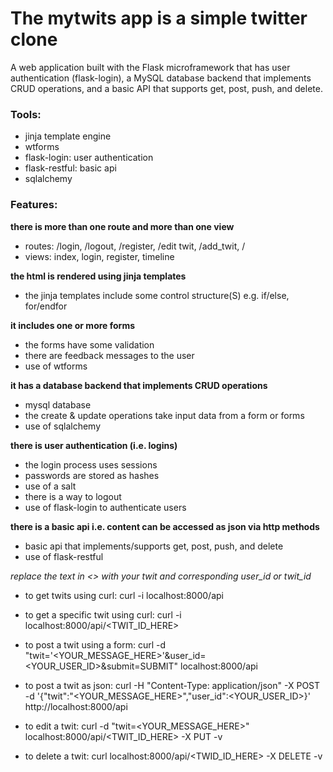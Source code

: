 # The mytwits app is a simple twitter clone
A web application built with the Flask microframework that has user authentication (flask-login), a MySQL database backend that implements CRUD operations, and a basic API that supports get, post, push, and delete.

### Tools: 
- jinja template engine
- wtforms
- flask-login: user authentication
- flask-restful: basic api
- sqlalchemy

### Features:
**there is more than one route and more than one view**

- routes: /login, /logout, /register, /edit twit, /add_twit, /<username>
- views: index, login, register, timeline


**the html is rendered using jinja templates**
- the jinja templates include some control structure(S) e.g. if/else, for/endfor

**it includes one or more forms**
- the forms have some validation
- there are feedback messages to the user
- use of wtforms 

**it has a database backend that implements CRUD operations**
- mysql database 
- the create & update operations take input data from a form or forms
- use of sqlalchemy 

**there is user authentication (i.e. logins)**
- the login process uses sessions
- passwords are stored as hashes
- use of a salt 
- there is a way to logout
- use of flask-login to authenticate users

**there is a basic api i.e. content can be accessed as json via http methods**
- basic api that implements/supports get, post, push, and delete
- use of flask-restful


*replace the text in <> with your twit and corresponding user_id or twit_id*

- to get twits using curl:
            curl -i localhost:8000/api

- to get a specific twit using curl:
            curl -i localhost:8000/api/<TWIT_ID_HERE>

- to post a twit using a form:
            curl -d "twit='<YOUR_MESSAGE_HERE>'&user_id=<YOUR_USER_ID>&submit=SUBMIT" localhost:8000/api

- to post a twit as json:
            curl -H "Content-Type: application/json" -X POST -d '{"twit":"<YOUR_MESSAGE_HERE>","user_id":<YOUR_USER_ID>}' http://localhost:8000/api

- to edit a twit:
            curl -d "twit=<YOUR_MESSAGE_HERE>" localhost:8000/api/<TWIT_ID_HERE> -X PUT -v

- to delete a twit:
            curl localhost:8000/api/<TWID_ID_HERE> -X DELETE -v